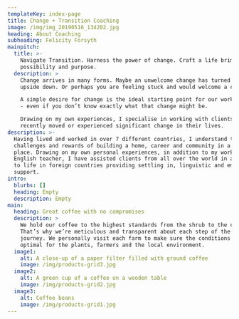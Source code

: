 ```yaml
---
templateKey: index-page
title: Change + Transition Coaching
image: /img/img_20190516_134202.jpg
heading: About Coaching
subheading: Felicity Forsyth
mainpitch:
  title: >-
    Navigate Transition. Harness the power of change. Craft a life brimming with
    possibility and purpose.
  description: >
    Change arrives in many forms. Maybe an unwelcome change has turned your life
    upside down. Or perhaps you are feeling stuck and would welcome a change.

    A simple desire for change is the ideal starting point for our work together
    - even if you don’t know exactly what that change might be. 

    Drawing on my own experiences, I specialise in working with clients who have
    recently moved or experienced significant change in their lives. 
description: >-
  Having lived and worked in over 7 different countries, I understand the unique
  challenges and rewards of building a home, career and community in a new
  place. Drawing on my own personal experiences, in addition to my work as an
  English teacher, I have assisted clients from all over the world in adapting
  to life in foreign countries providing settling in, linguistic and emotional
  support.
intro:
  blurbs: []
  heading: Empty
  description: Empty
main:
  heading: Great coffee with no compromises
  description: >
    We hold our coffee to the highest standards from the shrub to the cup.
    That’s why we’re meticulous and transparent about each step of the coffee’s
    journey. We personally visit each farm to make sure the conditions are
    optimal for the plants, farmers and the local environment.
  image1:
    alt: A close-up of a paper filter filled with ground coffee
    image: /img/products-grid3.jpg
  image2:
    alt: A green cup of a coffee on a wooden table
    image: /img/products-grid2.jpg
  image3:
    alt: Coffee beans
    image: /img/products-grid1.jpg
---
```


